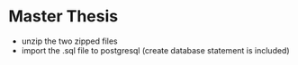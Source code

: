 # Master Thesis
- unzip the two zipped files
- import the .sql file to postgresql (create database statement is included)
